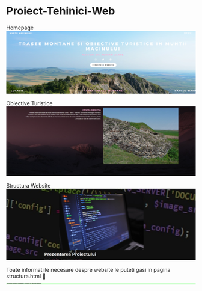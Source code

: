 # Proiect-Tehinici-Web


Homepage
![S1](hot1.png)

Obiective Turistice
![S2](hot2.png)

Structura Website
![S3](hot3.png)

Toate informatiile necesare despre website le puteti gasi in pagina structura.html :cop:
![S4](check.png)
